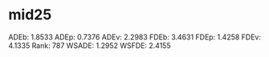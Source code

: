 # mid25

ADEb: 1.8533
ADEp: 0.7376
ADEv: 2.2983
FDEb: 3.4631
FDEp: 1.4258
FDEv: 4.1335
Rank: 787
WSADE: 1.2952
WSFDE: 2.4155